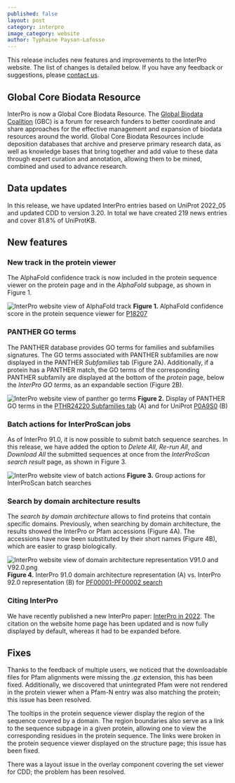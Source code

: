 ```yaml
---
published: false
layout: post
category: interpro
image_category: website
author: Typhaine Paysan-Lafosse
---
```

This release includes new features and improvements to the InterPro website. The list of changes is detailed below. If you have any feedback or suggestions, please [contact us](https://www.ebi.ac.uk/support/interpro).

## Global Core Biodata Resource
InterPro is now a Global Core Biodata Resource. The [Global Biodata Coalition](https://globalbiodata.org/) (GBC) is a forum for research funders to better coordinate and share approaches for the effective management and expansion of biodata resources around the world. Global Core Biodata Resources include deposition databases that archive and preserve primary research data,  as well as knowledge bases that bring together and add value to these data through expert curation and annotation, allowing them to be mined, combined and used to advance research.

## Data updates
In this release, we have updated InterPro entries based on UniProt 2022_05 and updated CDD to version 3.20. In total we have created 219 news entries and cover 81.8% of UniProtKB.

## New features
### New track in the protein viewer
The AlphaFold confidence track is now included in the protein sequence viewer on the protein page and in the _AlphaFold_ subpage, as shown in Figure 1.

![InterPro website view of AlphaFold track]({{site.baseurl}}/assets/media/images/posts/interpro_92_af_track.png)
**Figure 1.** AlphaFold confidence score in the protein sequence viewer for [P18207](https://www.ebi.ac.uk/interpro/protein/reviewed/P18207/alphafold/)

### PANTHER GO terms
The PANTHER database provides GO terms for families and subfamilies signatures.
The GO terms associated with PANTHER subfamilies are now displayed in the PANTHER _Subfamilies_ tab (Figure 2A). Additionally, if a protein has a PANTHER match, the GO terms of the corresponding PANTHER subfamily are displayed at the bottom of the _protein_ page, below the _InterPro GO terms_, as an expandable section (Figure 2B).

![InterPro website view of panther go terms]({{site.baseurl}}/assets/media/images/posts/interpro_92_panther_go.png)
**Figure 2.** Display of PANTHER GO terms in the [PTHR24220 Subfamilies tab](https://www.ebi.ac.uk/interpro/entry/panther/PTHR24220/subfamilies/#table) (A) and for UniProt [P0A9S0](https://www.ebi.ac.uk/interpro/protein/reviewed/P0A9S0/) (B)

### Batch actions for InterProScan jobs
As of InterPro 91.0, it is now possible to submit batch sequence searches. In this release, we have added the option to _Delete All, Re-run All_, and _Download All_ the submitted sequences at once from the _InterProScan search result_ page, as shown in Figure 3.

![InterPro website view of batch actions]({{site.baseurl}}/assets/media/images/posts/interpro_92_batch_actions.png)
**Figure 3.** Group actions for InterProScan batch searches

### Search by domain architecture results
The _search by domain architecture_ allows to find proteins that contain specific domains.
Previously, when searching by domain architecture, the results showed the InterPro or Pfam accessions (Figure 4A). The accessions have now been substituted by their short names (Figure 4B), which are easier to grasp biologically.

![InterPro website view of domain architecture representation V91.0 and V92.0.png]({{site.baseurl}}/assets/media/images/posts/interpro_92_ida.png)
**Figure 4.** InterPro 91.0 domain architecture representation (A) vs. InterPro 92.0 representation (B) for [PF00001-PF00002 search](https://www.ebi.ac.uk/interpro/search/ida/?ida_search=PF00001%2CPF00002)

### Citing InterPro
We have recently published a new InterPro paper: [InterPro in 2022](https://doi.org/10.1093/nar/gkac993). The citation on the website home page has been updated and is now fully displayed by default, whereas it had to be expanded before.

## Fixes
Thanks to the feedback of multiple users, we noticed that the downloadable files for Pfam alignments were missing the _.gz_ extension, this has been fixed.
Additionally, we discovered that unintegrated Pfam were not rendered in the protein viewer when a Pfam-N entry was also matching the protein; this issue has been resolved.

The tooltips in the protein sequence viewer display the region of the sequence covered by a domain. The region boundaries also serve as a link to the sequence subpage in a given protein, allowing one to view the corresponding residues in the protein sequence. The links were broken in the protein sequence viewer displayed on the structure page; this issue has been fixed.

There was a layout issue in the overlay component covering the set viewer for CDD; the problem has been resolved.
